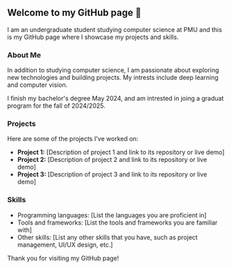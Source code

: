 ## Welcome to my GitHub page 👋

I am an undergraduate student studying computer science at PMU and this is my GitHub page where I showcase my projects and skills. 

### About Me

In addition to studying computer science, I am passionate about exploring new technologies and building projects. My intrests include deep learning and computer vision.

I finish my bachelor's degree May 2024, and am intrested in joing a graduat program for the fall of 2024/2025.

### Projects

Here are some of the projects I've worked on:

- **Project 1:** [Description of project 1 and link to its repository or live demo]
- **Project 2:** [Description of project 2 and link to its repository or live demo]
- **Project 3:** [Description of project 3 and link to its repository or live demo]

### Skills

- Programming languages: [List the languages you are proficient in]
- Tools and frameworks: [List the tools and frameworks you are familiar with]
- Other skills: [List any other skills that you have, such as project management, UI/UX design, etc.]


Thank you for visiting my GitHub page!
